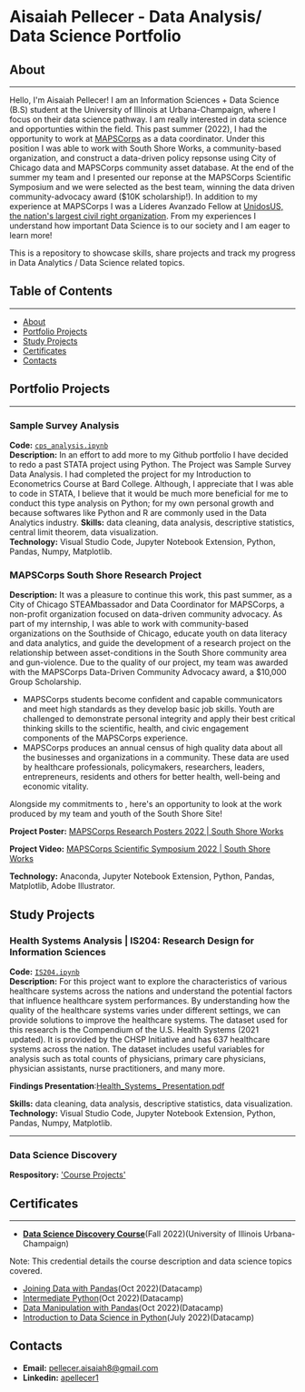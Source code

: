 # Aisaiah Pellecer - Data Analysis/ Data Science Portfolio
## About
***
Hello, I'm Aisaiah Pellecer! I am an Information Sciences + Data Science (B.S) student at the University of Illinois at Urbana-Champaign, where I focus on their data science pathway. I am really interested in data science and opportunties within the field. This past summer (2022), I had the opportunity to work at [MAPSCorps](https://mapscorps.org/) as a data coordinator. Under this position I was able to work with South Shore Works, a community-based organization, and construct a data-driven policy repsonse using City of Chicago data and MAPSCorps community asset database. At the end of the summer my team and I presented our reponse at the MAPSCorps Scientific Symposium and we were selected as the best team, winning the data driven community-advocacy award ($10K scholarship!). In addition to my experience at MAPSCorps I was a Líderes Avanzado Fellow at [UnidosUS, the nation's largest civil right organization](https://www.unidosus.org/). From my experiences I understand how important Data Science is to our society  and I am eager to learn more!

This is a repository to showcase skills, share projects and track my progress in Data Analytics / Data Science related topics.


## Table of Contents
***
* [About](#about)
* [Portfolio Projects](#portfolio-projects)
* [Study Projects](#study-projects)
* [Certificates](#certificates)
* [Contacts](#contacts)
## Portfolio Projects
***
### Sample Survey Analysis
**Code:** [`cps_analysis.ipynb`](https://github.com/aisaiahpellecer/data-science-projects/blob/main/sample_survey_data_analysis/cps_analysis.ipynb)    
**Description:** In an effort to add more to my Github portfolio I have decided to redo a past STATA project using Python. The Project was Sample Survey Data Analysis. I had completed the project for my Introduction to Econometrics Course at Bard College. Although, I appreciate that I was able to code in STATA, I believe that it would be much more beneficial for me to conduct this type analysis on Python; for my own personal growth and because softwares like Python and R are commonly used in the Data Analytics industry.
**Skills:** data cleaning, data analysis, descriptive statistics, central limit theorem, data visualization.  
**Technology:** Visual Studio Code, Jupyter Notebook Extension, Python, Pandas, Numpy, Matplotlib.  

### MAPSCorps South Shore Research Project
**Description:** It was a pleasure to continue this work, this past summer, as a City of Chicago STEAMbassador and Data Coordinator for MAPSCorps, a non-profit organization focused on data-driven community advocacy. As part of my internship, I was able to work with community-based organizations on the Southside of Chicago, educate youth on data literacy and data analytics, and guide the development of a research project on the relationship between asset-conditions in the South Shore community area and gun-violence. Due to the quality of our project, my team was awarded with the MAPSCorps Data-Driven Community Advocacy award, a $10,000 Group Scholarship.

* MAPSCorps students become confident and capable communicators and meet high standards as they develop basic job skills. Youth are challenged to demonstrate personal integrity and apply their best critical thinking skills to the scientific, health, and civic engagement components of the MAPSCorps experience.
* MAPSCorps produces an annual census of high quality data about all the businesses and organizations in a community. These data are used by healthcare professionals, policymakers, researchers, leaders, entrepreneurs, residents and others for better health, well-being and economic vitality.

Alongside my commitments to , here's an opportunity to look at the work produced by my team and youth of the South Shore Site!

**Project Poster:** [MAPSCorps Research Posters 2022 | South Shore Works](https://drive.google.com/file/d/1r9A5sLaA5R6yynjcDNg-2szkuM9ceHhP/view?usp=sharing)

**Project Video:** [MAPSCorps Scientific Symposium 2022 | South Shore Works](https://www.youtube.com/watch?v=UC0Xm9bb4Ag&list=PLGUoNK52Wlj2Av1Je5mVXeXAqvDG9WmlK&ab_channel=MAPSCorps)

**Technology:** Anaconda, Jupyter Notebook Extension, Python, Pandas, Matplotlib, Adobe Illustrator.  

## Study Projects



### Health Systems Analysis | IS204: Research Design for Information Sciences
**Code:** [`IS204.ipynb`](https://github.com/aisaiahpellecer/data-science-projects/blob/main/IS204_Research_Design/IS204.ipynb)    
**Description:** For this project want to explore the characteristics of various healthcare systems across the nations and understand the potential factors that influence healthcare system performances. By understanding how the quality of the healthcare systems varies under different settings, we can provide solutions to improve the healthcare systems. The dataset used for this research is the Compendium of the U.S. Health Systems (2021 updated). It is provided by the CHSP Initiative and has 637 healthcare systems across the nation. The dataset includes useful variables for analysis such as total counts of physicians, primary care physicians, physician assistants, nurse practitioners, and many more. 

**Findings Presentation**:[Health_Systems_ Presentation.pdf](https://github.com/aisaiahpellecer/data-science-projects/blob/main/IS204_Research_Design/Health_Systems_%20Presentation.pdf)

**Skills:** data cleaning, data analysis, descriptive statistics, data visualization.  
**Technology:** Visual Studio Code, Jupyter Notebook Extension, Python, Pandas, Numpy, Matplotlib.  

***
### Data Science Discovery
**Respository:** ['Course Projects'](https://github.com/stat107-illinois/fa22_stat107_aisaiah2)
## Certificates
***
* [**Data Science Discovery Course**](https://d7.cs.illinois.edu/badges/stat107-fa22-BJ0P8HMSwLqf8Ntq3D68ok0pAuRKnN/)(Fall 2022)(University of Illinois Urbana-Champaign)

Note: This credential details the course description and data science topics covered.

* [Joining Data with Pandas](https://drive.google.com/file/d/19A2Hf6Wi5zpH29y5VeydL0HFHttxeDHS/view)(Oct 2022)(Datacamp)
* [Intermediate Python](https://drive.google.com/file/d/1zVg6MyNNQ_PrEoL9itQi2rq5JGjqBpCg/view)(Oct 2022)(Datacamp)
* [Data Manipulation with Pandas](https://drive.google.com/file/d/1XK9StjriK7zb4fI7vsXR-MsK2Ox76oPx/view)(Oct 2022)(Datacamp)
* [Introduction to Data Science in Python](https://drive.google.com/file/d/1GXSK0PBBMuNHTiw8cvDNcuFDjVgi5Q8a/view)(July 2022)(Datacamp)
## Contacts
* **Email:** pellecer.aisaiah8@gmail.com
* **Linkedin:** [apellecer1](https://www.linkedin.com/in/apellecer1/)
